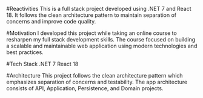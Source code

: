 #Reactivities
This is a full stack project developed using .NET 7 and React 18. It follows the clean architecture pattern to maintain separation of concerns and improve code quality.

#Motivation
I developed this project while taking an online course to resharpen my full stack development skills. The course focused on building a scalable and maintainable web application using modern technologies and best practices.

#Tech Stack
.NET 7
React 18

#Architecture
This project follows the clean architecture pattern which emphasizes separation of concerns and testability. The app architecture consists of API, Application, Persistence, and Domain projects.
